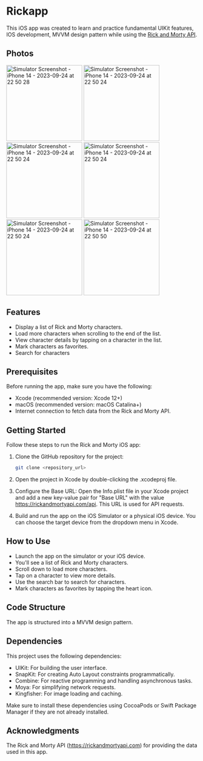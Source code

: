 # Rickapp

This iOS app was created to learn and practice fundamental UIKit features, IOS development, MVVM design pattern while using the [Rick and Morty API](https://rickandmortyapi.com).

## Photos
<img src="https://github.com/wmcqueensky/Rickapp/assets/79480681/171bad50-e5d0-4e77-ae4b-ce8868114779" width="200" alt="Simulator Screenshot - iPhone 14 - 2023-09-24 at 22 50 28">
<img src="https://github.com/wmcqueensky/Rickapp/assets/79480681/aa015326-aa43-4dbb-ac4a-8603ec7e8daa" width="200" alt="Simulator Screenshot - iPhone 14 - 2023-09-24 at 22 50 24">
<img src="https://github.com/wmcqueensky/Rickapp/assets/79480681/a718bc0f-c361-4921-bd3d-c5e3ca36c50d" width="200" alt="Simulator Screenshot - iPhone 14 - 2023-09-24 at 22 50 24">
<img src="https://github.com/wmcqueensky/Rickapp/assets/79480681/5ba23f9a-6f93-48de-acc0-a802426cf72d" width="200" alt="Simulator Screenshot - iPhone 14 - 2023-09-24 at 22 50 24">
<img src="https://github.com/wmcqueensky/Rickapp/assets/79480681/a0632cbd-cbdc-40d7-9b37-5a1b3438501b" width="200" alt="Simulator Screenshot - iPhone 14 - 2023-09-24 at 22 50 24">
<img src="https://github.com/wmcqueensky/Rickapp/assets/79480681/a374e700-ed12-427a-975c-85d085a409c8" width="200" alt="Simulator Screenshot - iPhone 14 - 2023-09-24 at 22 50 50">

## Features

- Display a list of Rick and Morty characters.
- Load more characters when scrolling to the end of the list.
- View character details by tapping on a character in the list.
- Mark characters as favorites.
- Search for characters

## Prerequisites

Before running the app, make sure you have the following:

- Xcode (recommended version: Xcode 12+)
- macOS (recommended version: macOS Catalina+)
- Internet connection to fetch data from the Rick and Morty API.

## Getting Started

Follow these steps to run the Rick and Morty iOS app:

1. Clone the GitHub repository for the project:

   ```bash
   git clone <repository_url>
2. Open the project in Xcode by double-clicking the .xcodeproj file.
3. Configure the Base URL:
Open the Info.plist file in your Xcode project and add a new key-value pair for "Base URL" with the value https://rickandmortyapi.com/api. This URL is used for API requests.
4. Build and run the app on the iOS Simulator or a physical iOS device. You can choose the target device from the dropdown menu in Xcode.

## How to Use

- Launch the app on the simulator or your iOS device.
- You'll see a list of Rick and Morty characters.
- Scroll down to load more characters.
- Tap on a character to view more details.
- Use the search bar to search for characters.
- Mark characters as favorites by tapping the heart icon.

## Code Structure

The app is structured into a MVVM design pattern.
   
## Dependencies

This project uses the following dependencies:

- UIKit: For building the user interface.
- SnapKit: For creating Auto Layout constraints programmatically.
- Combine: For reactive programming and handling asynchronous tasks.
- Moya: For simplifying network requests.
- Kingfisher: For image loading and caching.
  
Make sure to install these dependencies using CocoaPods or Swift Package Manager if they are not already installed.

## Acknowledgments

The Rick and Morty API (https://rickandmortyapi.com) for providing the data used in this app.
